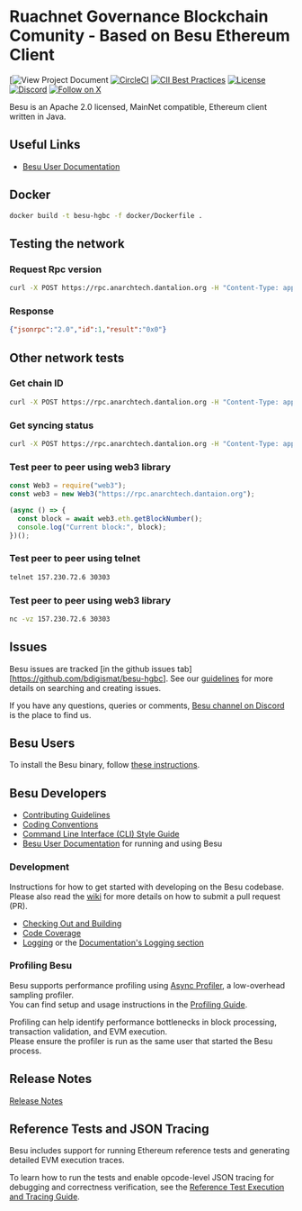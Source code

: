 # Ruachnet Governance Blockchain Comunity - Based on Besu Ethereum Client 
 [![View Project Document](https://docs.google.com/document/d/1AJdiE0uOVFbBSLY-F_WLsKUa6k1yXvi9Y0r3wFJS7mI/preview)
 [![CircleCI](https://circleci.com/gh/hyperledger/besu/tree/main.svg?style=svg)](https://circleci.com/gh/hyperledger/besu/tree/main)
 [![CII Best Practices](https://bestpractices.coreinfrastructure.org/projects/3174/badge)](https://bestpractices.coreinfrastructure.org/projects/3174)
 [![License](https://img.shields.io/badge/License-Apache%202.0-blue.svg)](https://github.com/Ruachnet/project-ruachnet/blob/main/LICENSE)
 [![Discord](https://img.shields.io/discord/905194001349627914?logo=Hyperledger&style=plastic)](https://discord.gg/Mjup2t8G)
 [![Follow on X](https://img.shields.io/twitter/follow/RuachNet254)](https://twitter.com/RuachNet254)

Besu is an Apache 2.0 licensed, MainNet compatible, Ethereum client written in Java.

## Useful Links

* [Besu User Documentation](https://docs.google.com/document/d/1AJdiE0uOVFbBSLY-F_WLsKUa6k1yXvi9Y0r3wFJS7mI/preview)

## Docker
```bash
docker build -t besu-hgbc -f docker/Dockerfile .
```

## Testing the network
### Request Rpc version
```bash
curl -X POST https://rpc.anarchtech.dantalion.org -H "Content-Type: application/json" --data '{"jsonrpc":"2.0","method":"eth_blockNumber","params":[],"id":1}'
```
### Response
```json
{"jsonrpc":"2.0","id":1,"result":"0x0"}
```

## Other network tests
### Get chain ID
```bash
curl -X POST https://rpc.anarchtech.dantalion.org -H "Content-Type: application/json" --data '{"jsonrpc":"2.0","method":"eth_chainId","params":[],"id":1}'
```

### Get syncing status
```bash
curl -X POST https://rpc.anarchtech.dantalion.org -H "Content-Type: application/json" --data '{"jsonrpc":"2.0","method":"eth_syncing","params":[],"id":1}'
```

### Test peer to peer using web3 library
```js
const Web3 = require("web3");
const web3 = new Web3("https://rpc.anarchtech.dantaion.org");

(async () => {
  const block = await web3.eth.getBlockNumber();
  console.log("Current block:", block);
})();
```

### Test peer to peer using telnet
```bash
telnet 157.230.72.6 30303
```

### Test peer to peer using web3 library
```bash
nc -vz 157.230.72.6 30303
```

## Issues 

Besu issues are tracked [in the github issues tab][https://github.com/bdigismat/besu-hgbc].
See our [guidelines](https://lf-hyperledger.atlassian.net/wiki/spaces/BESU/pages/22154243/Issues) for more details on searching and creating issues.

If you have any questions, queries or comments, [Besu channel on Discord] is the place to find us.


## Besu Users

To install the Besu binary, follow [these instructions](https://besu.hyperledger.org/public-networks/get-started/install/binary-distribution).    

## Besu Developers

* [Contributing Guidelines]
* [Coding Conventions](https://lf-hyperledger.atlassian.net/wiki/spaces/BESU/pages/22154259/Coding+Conventions)
* [Command Line Interface (CLI) Style Guide](https://lf-hyperledger.atlassian.net/wiki/spaces/BESU/pages/22154260/Besu+CLI+Style+Guide)
* [Besu User Documentation] for running and using Besu


### Development

Instructions for how to get started with developing on the Besu codebase. Please also read the
[wiki](https://lf-hyperledger.atlassian.net/wiki/spaces/BESU/pages/22154251/Pull+Requests) for more details on how to submit a pull request (PR).  

* [Checking Out and Building](https://lf-hyperledger.atlassian.net/wiki/spaces/BESU/pages/22154264/Building+from+source)
* [Code Coverage](https://lf-hyperledger.atlassian.net/wiki/spaces/BESU/pages/22154288/Code+coverage)
* [Logging](https://lf-hyperledger.atlassian.net/wiki/spaces/BESU/pages/22154291/Logging) or the [Documentation's Logging section](https://besu.hyperledger.org/public-networks/how-to/monitor/logging)

### Profiling Besu

Besu supports performance profiling using [Async Profiler](https://github.com/async-profiler/async-profiler), a low-overhead sampling profiler.  
You can find setup and usage instructions in the [Profiling Guide](docs/PROFILING.md).

Profiling can help identify performance bottlenecks in block processing, transaction validation, and EVM execution.  
Please ensure the profiler is run as the same user that started the Besu process.

## Release Notes

[Release Notes](CHANGELOG.md)

## Reference Tests and JSON Tracing

Besu includes support for running Ethereum reference tests and generating detailed EVM execution traces.

To learn how to run the tests and enable opcode-level JSON tracing for debugging and correctness verification, see the [Reference Test Execution and Tracing Guide](REFERENCE_TESTS.md).

[Besu Issues]: https://github.com/bdigismat/besu-hgbc/issues
[Besu User Documentation]: https://docs.google.com/document/d/1AJdiE0uOVFbBSLY-F_WLsKUa6k1yXvi9Y0r3wFJS7mI/preview
[Besu channel on Discord]: https://discord.gg/Mjup2t8G
[Contributing Guidelines]: CONTRIBUTING.md
